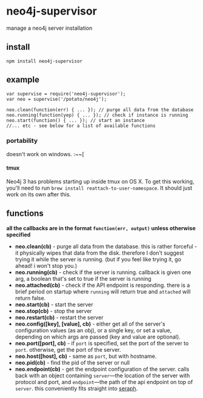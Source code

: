 # neo4j-supervisor

manage a neo4j server installation

## install

```
npm install neo4j-supervisor
```

## example

```
var supervise = require('neo4j-supervisor');
var neo = supervise('/potato/neo4j');

neo.clean(function(err) { ... }); // purge all data from the database
neo.running(function(yep) { ... }); // check if instance is running
neo.start(function() { ... }); // start an instance
//... etc - see below for a list of available functions
```

### portability

doesn't work on windows. :~~[

#### tmux

Neo4j 3 has problems starting up inside tmux on OS X. To get this working, you'll
need to run `brew install reattach-to-user-namespace`. It should just work on its
own after this.

## functions

**all the callbacks are in the format `function(err, output)` unless otherwise
specified**

* **neo.clean(cb)** - purge all data from the database. this is rather forceful - it
  physically wipes that data from the disk. therefore I don't suggest trying it
  while the server is running. (but if you feel like trying it, go ahead! i
  won't stop you.)
* **neo.running(cb)** - check if the server is running. callback is given one arg,
  a boolean that's set to true if the server is running
* **neo.attached(cb)** - check if the API endpoint is responding. there is a
  brief period on startup where `running` will return true and `attached` will
  return false.
* **neo.start(cb)** - start the server
* **neo.stop(cb)** - stop the server
* **neo.restart(cb)** - restart the server
* **neo.config([key], [value], cb)** - either get all of the server's
  configuration values (as an obj), or a single key, or set a value, depending
  on which args are passed (key and value are optional).
* **neo.port([port], cb)** - if `port` is specified, set the port of the server
  to `port`. otherwise, get the port of the server.
* **neo.host([host], cb)** - same as `port`, but with hostname.
* **neo.pid(cb)** - find the pid of the server or null
* **neo.endpoint(cb)** - get the endpoint configuration of the server. calls
	back with an object containing `server`—the location of the server with
  protocol and port, and `endpoint`—the path of the api endpoint on top of
	`server`. this conveniently fits straight into [seraph](http://www.github.com/brikteknologier/seraph).
